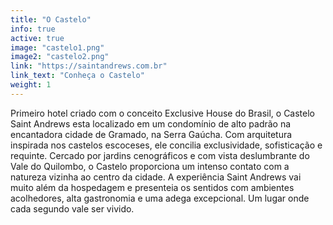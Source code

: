 ```yaml
---
title: "O Castelo"
info: true
active: true
image: "castelo1.png"
image2: "castelo2.png"
link: "https://saintandrews.com.br"
link_text: "Conheça o Castelo"
weight: 1
---
```


Primeiro hotel criado com o conceito Exclusive House do Brasil, o Castelo Saint Andrews esta localizado em um condomínio de alto padrão na encantadora cidade de Gramado, na Serra Gaúcha. Com arquitetura inspirada nos castelos escoceses, ele concilia exclusividade, sofisticação e requinte. Cercado por jardins cenográficos e com vista deslumbrante do Vale do Quilombo, o Castelo proporciona um intenso contato com a natureza vizinha ao centro da cidade. A experiência Saint Andrews vai muito além da hospedagem e presenteia os sentidos com ambientes acolhedores, alta gastronomia e uma adega excepcional. Um lugar onde cada segundo vale ser vivido.
